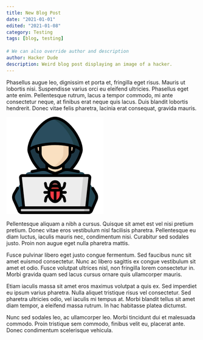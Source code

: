 ```yaml
---
title: New Blog Post
date: "2021-01-01"
edited: "2021-01-08"
category: Testing
tags: [blog, testing]

# We can also override author and description
author: Hacker Dude
description: Weird blog post displaying an image of a hacker.
---
```


Phasellus augue leo, dignissim et porta et, fringilla eget risus. Mauris ut lobortis nisi. Suspendisse varius orci eu eleifend ultricies. Phasellus eget ante enim. Pellentesque rutrum, lacus a tempor commodo, mi ante consectetur neque, at finibus erat neque quis lacus. Duis blandit lobortis hendrerit. Donec vitae felis pharetra, lacinia erat consequat, gravida mauris.

![hacker](hacker.png)

Pellentesque aliquam a nibh a cursus. Quisque sit amet est vel nisi pretium pretium. Donec vitae eros vestibulum nisl facilisis pharetra. Pellentesque eu diam luctus, iaculis mauris nec, condimentum nisi. Curabitur sed sodales justo. Proin non augue eget nulla pharetra mattis.

Fusce pulvinar libero eget justo congue fermentum. Sed faucibus nunc sit amet euismod consectetur. Nunc ac libero sagittis ex congue vestibulum sit amet et odio. Fusce volutpat ultrices nisl, non fringilla lorem consectetur in. Morbi gravida quam sed lacus cursus ornare quis ullamcorper mauris.

Etiam iaculis massa sit amet eros maximus volutpat a quis ex. Sed imperdiet eu ipsum varius pharetra. Nulla aliquet tristique risus vel consectetur. Sed pharetra ultricies odio, vel iaculis mi tempus at. Morbi blandit tellus sit amet diam tempor, a eleifend massa rutrum. In hac habitasse platea dictumst.

Nunc sed sodales leo, ac ullamcorper leo. Morbi tincidunt dui et malesuada commodo. Proin tristique sem commodo, finibus velit eu, placerat ante. Donec condimentum scelerisque vehicula.
